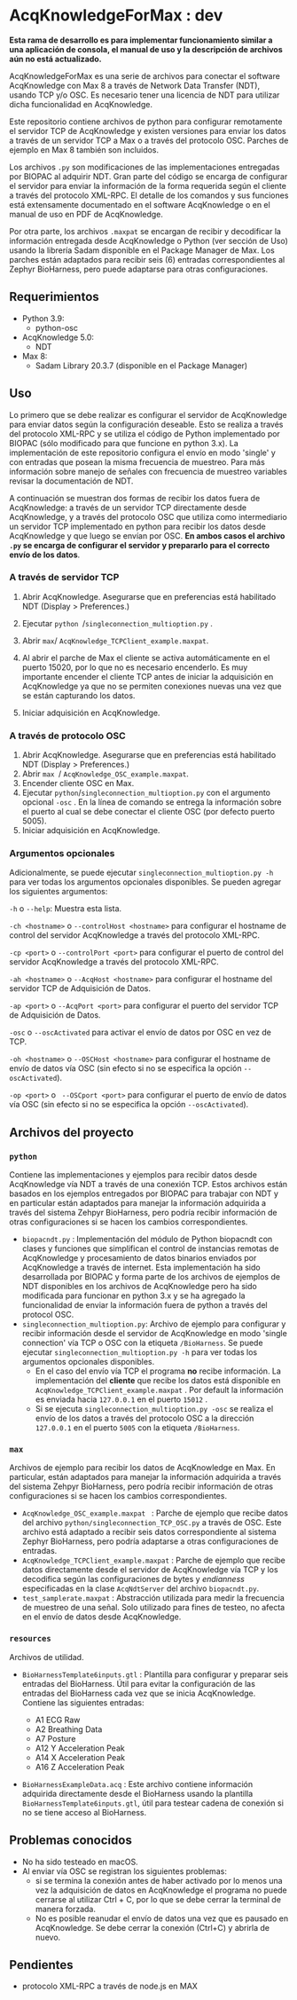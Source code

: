 # AcqKnowledgeForMax : dev

**Esta rama de desarrollo es para implementar funcionamiento similar a una aplicación de consola, el manual de uso y la descripción de archivos aún no está actualizado.**

AcqKnowledgeForMax es una serie de archivos para conectar el software AcqKnowledge con Max 8 a través de Network Data Transfer (NDT), usando TCP y/o OSC. Es necesario tener una licencia de NDT para utilizar dicha funcionalidad en AcqKnowledge.

Este repositorio contiene archivos de python para configurar remotamente el servidor TCP de AcqKnowledge y existen versiones para enviar los datos a través de un servidor TCP a Max o a través del protocolo OSC. Parches de ejemplo en Max 8 también son incluidos.

Los archivos `.py` son modificaciones de las implementaciones entregadas por BIOPAC al adquirir NDT. Gran parte del código se encarga de configurar el servidor para enviar la información de la forma requerida según el cliente a través del protocolo XML-RPC. El detalle de los comandos y sus funciones está extensamente documentado en el software AcqKnowledge o en el manual de uso en PDF de AcqKnowledge.

Por otra parte, los archivos `.maxpat` se encargan de recibir y decodificar la información entregada desde AcqKnowledge o Python (ver sección de Uso) usando la librería Sadam disponible en el Package Manager de Max.  Los parches están adaptados para recibir seis (6) entradas correspondientes al Zephyr BioHarness, pero puede adaptarse para otras configuraciones.

## Requerimientos

* Python 3.9:
  * python-osc
* AcqKnowledge 5.0:
  * NDT
* Max 8:
  * Sadam Library 20.3.7 (disponible en el Package Manager)

## Uso

Lo primero que se debe realizar es configurar el servidor de AcqKnowledge para enviar datos según la configuración deseable.  Esto se realiza a través del protocolo XML-RPC y se utiliza el código de Python implementado por BIOPAC (sólo modificado para que funcione en python 3.x).  La implementación de este repositorio configura el envío en modo 'single' y con entradas que posean la misma frecuencia de muestreo. Para más información sobre manejo de señales con frecuencia de muestreo variables revisar la documentación de NDT.

A continuación se muestran dos formas de recibir los datos fuera de AcqKnowledge: a través de un servidor TCP directamente desde AcqKnowledge, y a través del protocolo OSC que utiliza como intermediario un servidor TCP implementado en python para recibir los datos desde AcqKnowledge y que luego se envían por OSC. **En ambos casos el archivo `.py` se encarga de configurar el servidor y prepararlo para el correcto envío de los datos**.  

###  A través de servidor TCP

1. Abrir AcqKnowledge. Asegurarse que en preferencias está habilitado NDT (Display > Preferences.)

2. Ejecutar `python `/`singleconnection_multioption.py` . 
3. Abrir `max`/ `AcqKnowledge_TCPClient_example.maxpat`.
4. Al abrir el parche de Max el cliente se activa automáticamente en el puerto 15020, por lo que no es necesario encenderlo. Es muy importante encender el cliente TCP antes de iniciar la adquisición en AcqKnowledge ya que no se permiten conexiones nuevas una vez que se están capturando los datos.
5. Iniciar adquisición en AcqKnowledge.

### A través de protocolo OSC

1. Abrir AcqKnowledge. Asegurarse que en preferencias está habilitado NDT (Display > Preferences.)
2. Abrir `max `/ `AcqKnowledge_OSC_example.maxpat`.
3. Encender cliente OSC en Max.
4. Ejecutar `python`/`singleconnection_multioption.py` con el argumento opcional ``-osc`` . En la línea de comando se entrega la información sobre el puerto al cual se debe conectar el cliente OSC (por defecto puerto 5005). 
5. Iniciar adquisición en AcqKnowledge.

### Argumentos opcionales

Adicionalmente,  se puede ejecutar ``singleconnection_multioption.py -h`` para ver todas los argumentos opcionales disponibles. Se pueden agregar los siguientes argumentos:

``-h`` o ``--help``: Muestra esta lista.

``-ch <hostname>``  o ``--controlHost <hostname>`` para configurar el hostname de control del servidor AcqKnowledge a través del protocolo XML-RPC.

``-cp <port>``  o ``--controlPort <port>`` para configurar el puerto de control del servidor AcqKnowledge a través del protocolo XML-RPC.

``-ah <hostname>``  o ``--AcqHost <hostname>`` para configurar el hostname del servidor TCP de Adquisición de Datos.

``-ap <port>``  o ``--AcqPort <port>`` para configurar el puerto del servidor TCP de Adquisición de Datos.

``-osc`` o ``--oscActivated`` para activar el envío de datos por OSC en vez de TCP.

``-oh <hostname>``  o ``--OSCHost <hostname>`` para configurar el hostname de envío de datos vía OSC (sin efecto si no se especifica la opción ``--oscActivated``).

``-op <port>``  o `` --OSCport <port>`` para configurar el puerto de envío de datos vía OSC (sin efecto si no se especifica la opción ``--oscActivated``).

## Archivos del proyecto

### `python`

Contiene las implementaciones y ejemplos para recibir datos desde AcqKnowledge vía NDT a través de una conexión TCP. Estos archivos están basados en los ejemplos entregados por BIOPAC para trabajar con NDT y en particular están adaptados para manejar la información adquirida a través del sistema Zehpyr BioHarness, pero podría recibir información de otras configuraciones si se hacen los cambios correspondientes.

* `biopacndt.py` : Implementación del módulo de Python biopacndt con clases y funciones que simplifican el control de instancias remotas de AcqKnowledge y procesamiento de datos binarios enviados por AcqKnowledge a través de internet.  Esta implementación ha sido desarrollada por BIOPAC y forma parte de los archivos de ejemplos de NDT disponibles en los archivos de AcqKnowledge pero ha sido modificada para funcionar en python 3.x y se ha agregado la funcionalidad de enviar la información fuera de python a través del protocol OSC.
* ``singleconnection_multioption.py``: Archivo de ejemplo para configurar y recibir información desde el servidor de AcqKnowledge en modo 'single connection' vía TCP o OSC con la etiqueta ``/BioHarness``.  Se puede ejecutar ``singleconnection_multioption.py -h`` para ver todas los argumentos opcionales disponibles.  
  * En el caso del envío vía TCP el programa **no** recibe información. La implementación del **cliente** que recibe los datos está disponible en ``AcqKnowledge_TCPClient_example.maxpat`` . Por default la información es enviada hacia `127.0.0.1` en el puerto `15012` .
  * Si se ejecuta ``singleconnection_multioption.py -osc``  se realiza el envío de los datos a través del protocolo OSC a la dirección `127.0.0.1` en el puerto `5005` con la etiqueta `/BioHarness`. 

### `max`

Archivos de ejemplo para recibir los datos de AcqKnowledge en Max. En particular, están adaptados para manejar la información adquirida a través del sistema Zehpyr BioHarness, pero podría recibir información de otras configuraciones si se hacen los cambios correspondientes.

* `AcqKnowledge_OSC_example.maxpat ` : Parche de ejemplo que recibe datos del archivo `python/singleconnection_TCP_OSC.py` a través de OSC. Este archivo está adaptado a recibir seis datos correspondiente al sistema Zephyr BioHarness, pero podría adaptarse a otras configuraciones de entradas.
* `AcqKnowledge_TCPClient_example.maxpat` : Parche de ejemplo que recibe datos directamente desde el servidor de AcqKnowledge vía TCP y los decodifica según las configuraciones de bytes y *endianness* especificadas en la clase `AcqNdtServer` del archivo `biopacndt.py`.
* `test_samplerate.maxpat` : Abstracción utilizada para medir la frecuencia de muestreo de una señal. Solo utilizado para fines de testeo, no afecta en el envío de datos desde AcqKnowledge.

### `resources`

Archivos de utilidad.

* `BioHarnessTemplate6inputs.gtl` : Plantilla para configurar y preparar seis entradas del BioHarness. Útil para evitar la configuración de las entradas del BioHarness cada vez que se inicia AcqKnowledge. Contiene las siguientes entradas:
  * A1 ECG Raw
  * A2 Breathing Data
  * A7 Posture
  * A12 Y Acceleration Peak
  * A14 X Acceleration Peak
  * A16 Z Acceleration Peak

* `BioHarnessExampleData.acq` : Este archivo contiene información adquirida directamente desde el BioHarness usando la plantilla `BioHarnessTemplate6inputs.gtl`, útil para testear cadena de conexión si no se tiene acceso al BioHarness.

## Problemas conocidos

* No ha sido testeado en macOS.
* Al enviar vía OSC se registran los siguientes problemas:
  * si se termina la conexión antes de haber activado por lo menos una vez la adquisición de datos en AcqKnowledge el programa no puede cerrarse al utilizar Ctrl + C, por lo que se debe cerrar la terminal de manera forzada.
  * No es posible reanudar el envío de datos una vez que es pausado en AcqKnowledge. Se debe cerrar la conexión (Ctrl+C) y abrirla de nuevo.

## Pendientes

* protocolo XML-RPC a través de node.js en MAX

  